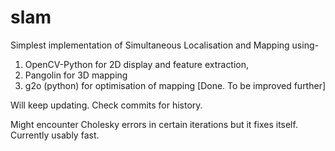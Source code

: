 # slam
Simplest implementation of Simultaneous Localisation and Mapping using-
1.  OpenCV-Python for 2D display and feature extraction,
2.  Pangolin for 3D mapping 
3.  g2o (python) for optimisation of mapping [Done. To be improved further]

Will keep updating. Check commits for history.

Might encounter Cholesky errors in certain iterations but it fixes itself. Currently usably fast.
